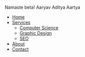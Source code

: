 Namaste beta! Aaryav Aditya 
Aartya
<!DOCTYPE html>
<html lang="en">
<head>
    <meta charset="UTF-8">
    <meta name="viewport" content="width=device-width, initial-scale=1.0">
    <title>Majors</title>
    <link rel="stylesheet" href="styles.css">
</head>
<body>

<!-- Navigation Bar -->
<nav>
    <ul class="menu">
        <li><a href="#">Home</a></li>
        <li class="dropdown">
            <a href="#" class="dropbtn">Services</a>
            <ul class="dropdown-content">
                <li><a href="#">Computer Science</a></li>
                <li><a href="#">Graphic Design</a></li>
                <li><a href="#">SEO</a></li>
            </ul>
        </li>
        <li><a href="about.md">About</a></li>
        <li><a href="#">Contact</a></li>
    </ul>
</nav>

</body>
</html>
